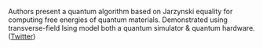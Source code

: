 
Authors present a quantum algorithm based on Jarzynski equality for computing free energies of quantum materials.  Demonstrated using transverse-field Ising model both a quantum simulator & quantum hardware. ([Twitter](https://twitter.com/JoshuahHeath/status/1372919769045860352))
